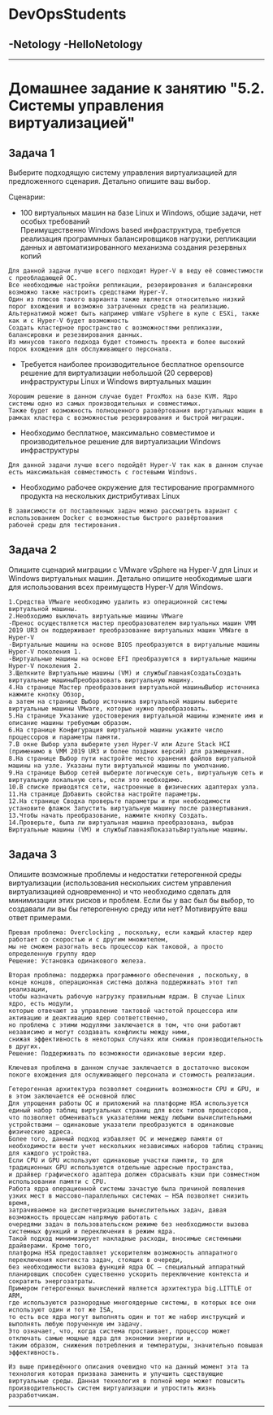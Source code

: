 # DevOpsStudents
-Netology
-HelloNetology
-
---



# Домашнее задание к занятию "5.2. Системы управления виртуализацией"

## Задача 1 

Выберите подходящую систему управления виртуализацией для предложенного сценария. Детально опишите ваш выбор.

Сценарии:

- 100 виртуальных машин на базе Linux и Windows, общие задачи, нет особых требований  
Преимущественно Windows based инфраструктура, требуется реализация программных балансировщиков нагрузки,
репликации данных и автоматизированного механизма создания резервных копий
```
Для данной задачи лучше всего подходит Hyper-V в веду её совместимости с преобладающей ОС.
Все необходимые настройки репликации, резервирования и балансировки возможно также настроить средствами Hyper-V.
Один из плюсов такого варианта также является относительно низкий порог вхождения и возможно затраченных средств на реализацию.
Альтернатимой может быть например vmWare vSphere в купе с ESXi, также как и с Hyper-V будет возможность
Создать кластерное пространство с возможностями репликазии, балансировки и резезвирования данных.
Из минусов такого подхода будет стоимость проекта и более высокий порок вхождения для обслуживающего персонала.
```
- Требуется наиболее производительное бесплатное opensource решение для виртуализации небольшой (20 серверов) инфраструктуры Linux и Windows виртуальных машин
```
Хорошим решение в данном случае будет ProxMox на базе KVM. Ядро системы одно из самых производительных и совместимых.
Также будет возможность полноценного развёртования виртуальных машин в рамках кластера с возможностью резервирования и быстрой миграции.
```
- Необходимо бесплатное, максимально совместимое и производительное решение для виртуализации Windows инфраструктуры 
```
Для данной задачи лучше всего подойдёт Hyper-V так как в данном случае есть максимальная совместимость с гостевыми Windows.
```
- Необходимо рабочее окружение для тестирование программного продукта на нескольких дистрибутивах Linux
```
В зависимости от поставленных задач можно рассматреть вариант с использованием Docker с возможностью быстрого развёртования
рабочей среды для тестирования.
```
## Задача 2

Опишите сценарий миграции с VMware vSphere на Hyper-V для Linux и Windows виртуальных машин. 
Детально опишите необходимые шаги для использования всех преимуществ Hyper-V для Windows.

```
1.Средства VMware необходимо удалить из операционной системы виртуальной машины.
2.Необходимо выключать виртуальные машины VMware
-Пренос осуществляется мастер преобразователем виртуальных машин VMM 2019 UR3 он поддерживает преобразование виртуальных машин VMWare в Hyper-V
-Виртуальные машины на основе BIOS преобразуются в виртуальные машины Hyper-V поколения 1.
-Виртуальные машины на основе EFI преобразуются в виртуальные машины Hyper-V поколения 2.
3.Щелкните Виртуальные машины (VM) и службыГлавнаяСоздатьСоздать виртуальные машиныПреобразовать виртуальную машину.
4.На странице Мастер преобразования виртуальной машиныВыбор источника нажмите кнопку Обзор, 
а затем на странице Выбор источника виртуальной машины выберите виртуальные машины VMware, которые нужно преобразовать.
5.На странице Указание удостоверения виртуальной машины измените имя и описание машины требуемым образом.
6.На странице Конфигурация виртуальной машины укажите число процессоров и параметры памяти.
7.В окне Выбор узла выберите узел Hyper-V или Azure Stack HCI (применимо в VMM 2019 UR3 и более поздних версий) для размещения. 
8.На странице Выбор пути настройте место хранения файлов виртуальной машины на узле. Указаны пути виртуальной машины по умолчанию.
9.На странице Выбор сетей выберите логическую сеть, виртуальную сеть и виртуальную локальную сеть, если это необходимо. 
10.В списке приводятся сети, настроенные в физических адаптерах узла.
11.На странице Добавить свойства настройте параметры. 
12.На странице Сводка проверьте параметры и при необходимости установите флажок Запустить виртуальную машину после развертывания. 
13.Чтобы начать преобразование, нажмите кнопку Создать. 
14.Проверьте, была ли виртуальная машина преобразована, выбрав Виртуальные машины (VM) и службыГлавнаяПоказатьВиртуальные машины.
```

## Задача 3 

Опишите возможные проблемы и недостатки гетерогенной среды виртуализации (использования нескольких систем управления виртуализацией одновременно) 
и что необходимо сделать для минимизации этих рисков и проблем. Если бы у вас был бы выбор, то создавали ли вы бы гетерогенную среду или нет? 
Мотивируйте ваш ответ примерами. 

```
Превая проблема: Overclocking , поскольку, если каждый кластер ядер работает со скоростью и с другим множителем, 
мы не сможем разогнать весь процессор как таковой, а просто определенную группу ядер
Решение: Установка одинакового железа.

Вторая проблема: поддержка программного обеспечения , поскольку, в конце концов, операционная система должна поддерживать этот тип реализации, 
чтобы назначить рабочую нагрузку правильным ядрам. В случае Linux ядро, есть модули, 
которые отвечают за управление тактовой частотой процессора или активацию и деактивацию ядер соответственно, 
но проблема с этими модулями заключается в том, что они работают независимо и могут создавать конфликты между ними, 
снижая эффективность в некоторых случаях или снижая производительность в других.
Решение: Поддерживать по возможности одинаковые версии ядер.

Ключевая проблема в данном случае заключается в достаточно высоком покоге вхождения для ослуживающего персонала и стоимость реализации.

Гетерогенная архитектура позволяет соединить возможности CPU и GPU, и в этом заключается её основной плюс
Для упрощения работы ОС и приложений на платформе HSA используется единый набор таблиц виртуальных страниц для всех типов процессоров, 
что позволяет обмениваться указателями между любыми вычислительными устройствами — одинаковые указатели преобразуются в одинаковые физические адреса. 
Более того, данный подход избавляет ОС и менеджер памяти от необходимости вести учет нескольких независимых наборов таблиц страниц для каждого устройства. 
Если CPU и GPU используют одинаковые участки памяти, то для традиционных GPU используются отдельные адресные пространства, 
и драйвер графического адаптера должен сбрасывать кэши при совместном использовании памяти с CPU.
Работа ядра операционной системы зачастую была причиной появления узких мест в массово-параллельных системах — HSA позволяет снизить время, 
затрачиваемое на диспетчеризацию вычислительных задач, давая возможность процессам напрямую работать с 
очередями задач в пользовательском режиме без необходимости вызова системных функций и переключения в режим ядра. 
Такой подход минимизирует накладные расходы, вносимые системными драйверами. Кроме того, 
платформа HSA предоставляет ускорителям возможность аппаратного переключения контекста задач, стоящих в очереди, 
без необходимости вызова функций ядра ОС — специальный аппаратный планировщик способен существенно ускорить переключение контекста и сократить энергозатраты. 
Примером гетерогенных вычислений является архитектура big.LITTLE от ARM, 
где используются разнородные многоядерные системы, в которых все они используют один и тот же ISA, 
то есть все ядра могут выполнять один и тот же набор инструкций и выполнять любую порученную им задачу.
Это означает, что, когда система простаивает, процессор может отключать самые мощные ядра для экономии энергии и, 
таким образом, снижения потребления и температуры, значительно повышая эффективность.

Из выше приведённого описания очевидно что на данный момент эта та технология которая призвана заменить и улучшить сществующие
виртуальные среды. Данная технология в полной мере может повысить производительность систем виртуализации и упростить жизнь разработчикам.
```
---
